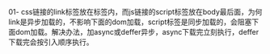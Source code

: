 01- css链接的link标签放在<head>标签内，而js链接的script标签放在body最后面，为何
    link是异步加载的，不影响下面的dom加载，script标签是同步加载的，会阻塞下面dom加载。解决办法，加async或deffer异步，async下载完立刻执行，deffer下载完会按引入顺序执行。

